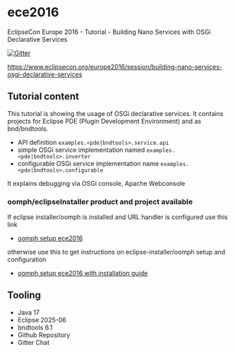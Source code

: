 # ece2016
EclipseCon Europe 2016 - Tutorial - Building Nano Services with OSGi Declarative Services

[![Gitter](https://badges.gitter.im/peterkir/ece2016.svg)](https://gitter.im/peterkir/ece2016?utm_source=badge&utm_medium=badge&utm_campaign=pr-badge)

https://www.eclipsecon.org/europe2016/session/building-nano-services-osgi-declarative-services

## Tutorial content
This tutorial is showing the usage of OSGi declarative services.
It contains projects for Eclipse PDE (Plugin Development Environment) and as bnd/bndtools.

- API definition <code>examples.&lt;pde|bndtools&gt;.service.api</code>
- simple OSGi service implementation named <code>examples.&lt;pde|bndtools&gt;.inverter</code>
- configurable OSGi service implementation name <code>examples.&lt;pde|bndtools&gt;.configurable</code>

It explains debugging via OSGi console, Apache Webconsole

### oomph/eclipseInstaller product and project available

If eclipse installer/oomph is installed and URL handler is configured use this link
- <a href="eclipse+installer:https://raw.githubusercontent.com/peterkir/ece2016/master/oomph/config.setup">oomph setup ece2016</a>

otherwise use this to get instructions on eclipse-installer/oomph setup and configuration
- [oomph setup ece2016 with installation guide](https://www.eclipse.org/setups/installer/?urlhttps://raw.githubusercontent.com/peterkir/ece2016/master/oomph/config.setup&show=true)

## Tooling
- Java 17
- Eclipse 2025-06
- bndtools 6.1
- Github Repository
- Gitter Chat
